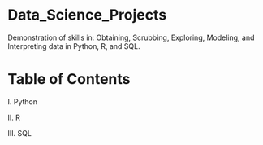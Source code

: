 # Data_Science_Projects
Demonstration of skills in: Obtaining, Scrubbing, Exploring, Modeling, and Interpreting data in Python, R, and SQL.

# Table of Contents
   I. Python
   
   
   
   
   II. R
   
   
   
   
   III. SQL
